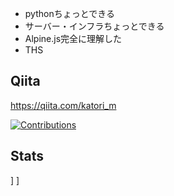 - pythonちょっとできる
- サーバー・インフラちょっとできる
- Alpine.js完全に理解した
- THS

## Qiita

https://qiita.com/katori_m

[![Contributions](https://badgen.org/img/qiita/katori_m/contributions?style=for-the-badge)](https://qiita.com/katori_m)

<!---
m4549071758/m4549071758 is a ✨ special ✨ repository because its `README.md` (this file) appears on your GitHub profile.
You can click the Preview link to take a look at your changes.
--->

## Stats
[](https://github-readme-stats.vercel.app/api/top-langs/?username=m4549071758&layout=compact)]
[](https://github-readme-stats.vercel.app/api?username=m4549071758)]

